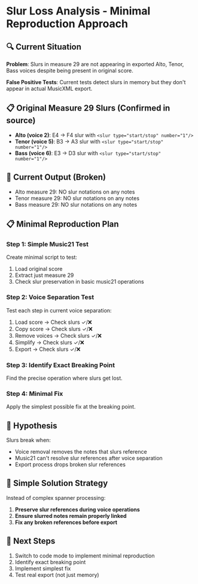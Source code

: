 # Slur Loss Analysis - Minimal Reproduction Approach

## 🔍 Current Situation

**Problem**: Slurs in measure 29 are not appearing in exported Alto, Tenor, Bass voices despite being present in original score.

**False Positive Tests**: Current tests detect slurs in memory but they don't appear in actual MusicXML export.

## 📋 Original Measure 29 Slurs (Confirmed in source)
- **Alto (voice 2)**: E4 → F4 slur with `<slur type="start/stop" number="1"/>`
- **Tenor (voice 5)**: B3 → A3 slur with `<slur type="start/stop" number="1"/>`
- **Bass (voice 6)**: E3 → D3 slur with `<slur type="start/stop" number="1"/>`

## 🚫 Current Output (Broken)
- Alto measure 29: NO slur notations on any notes
- Tenor measure 29: NO slur notations on any notes
- Bass measure 29: NO slur notations on any notes

## 📋 Minimal Reproduction Plan

### Step 1: Simple Music21 Test
Create minimal script to test:
1. Load original score
2. Extract just measure 29
3. Check slur preservation in basic music21 operations

### Step 2: Voice Separation Test
Test each step in current voice separation:
1. Load score → Check slurs ✓/❌
2. Copy score → Check slurs ✓/❌
3. Remove voices → Check slurs ✓/❌
4. Simplify → Check slurs ✓/❌
5. Export → Check slurs ✓/❌

### Step 3: Identify Exact Breaking Point
Find the precise operation where slurs get lost.

### Step 4: Minimal Fix
Apply the simplest possible fix at the breaking point.

## 🎯 Hypothesis
Slurs break when:
- Voice removal removes the notes that slurs reference
- Music21 can't resolve slur references after voice separation
- Export process drops broken slur references

## 📝 Simple Solution Strategy
Instead of complex spanner processing:
1. **Preserve slur references during voice operations**
2. **Ensure slurred notes remain properly linked**
3. **Fix any broken references before export**

## 🚀 Next Steps
1. Switch to code mode to implement minimal reproduction
2. Identify exact breaking point
3. Implement simplest fix
4. Test real export (not just memory)